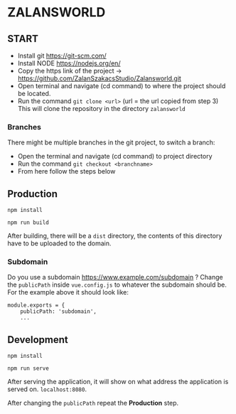 # ZALANSWORLD

## START
- Install git https://git-scm.com/
- Install NODE https://nodejs.org/en/
- Copy the https link of the project -> https://github.com/ZalanSzakacsStudio/Zalansworld.git
- Open terminal and navigate (cd command) to where the project should be located. 
- Run the command `git clone <url>` (url = the url copied from step 3)
This will clone the repository in the directory `zalansworld`

### Branches
There might be multiple branches in the git project, to switch a branch:
- Open the terminal and navigate (cd command) to project directory
- Run the command `git checkout <branchname>`
- From here follow the steps below

## Production
```
npm install
```

```
npm run build
```
After building, there will be a `dist` directory, the contents of this directory have to be uploaded to the domain.

### Subdomain
Do you use a subdomain https://www.example.com/subdomain ?
Change the `publicPath` inside `vue.config.js` to whatever the subdomain should be.
For the example above it should look like:
```
module.exports = {
    publicPath: 'subdomain',
    ...
```

## Development
```
npm install
```

```
npm run serve
```
After serving the application, it will show on what address the application is served on. `localhost:8080`.

After changing the `publicPath` repeat the **Production** step.
